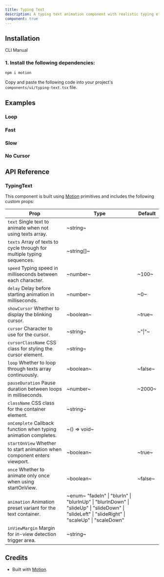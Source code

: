 ```yaml
---
title: Typing Text
description: A typing text animation component with realistic typing effects and customizable cursor.
component: true
---
```


## Installation

CLI
Manual

### 1. Install the following dependencies:

```bash
npm i motion
```

Copy and paste the following code into your project's `components/ui/typing-text.tsx` file.

## Examples

### Loop

### Fast

### Slow

### No Cursor

## API Reference

### TypingText

This component is built using [Motion](https://motion.dev/) primitives and includes the following custom props:

| **Prop**                                                                 | **Type**                                                                                                                                         | **Default** |
| ------------------------------------------------------------------------ | ------------------------------------------------------------------------------------------------------------------------------------------------ | ----------- |
| `text` Single text to animate when not using texts array.                | ~string~                                                                                                                                         |             |
| `texts` Array of texts to cycle through for multiple typing sequences.   | ~string[]~                                                                                                                                       |             |
| `speed` Typing speed in milliseconds between each character.             | ~number~                                                                                                                                         | ~100~       |
| `delay` Delay before starting animation in milliseconds.                 | ~number~                                                                                                                                         | ~0~         |
| `showCursor` Whether to display the blinking cursor.                     | ~boolean~                                                                                                                                        | ~true~      |
| `cursor` Character to use for the cursor.                                | ~string~                                                                                                                                         | ~"\|"~      |
| `cursorClassName` CSS class for styling the cursor element.              | ~string~                                                                                                                                         |             |
| `loop` Whether to loop through texts array continuously.                 | ~boolean~                                                                                                                                        | ~false~     |
| `pauseDuration` Pause duration between loops in milliseconds.            | ~number~                                                                                                                                         | ~2000~      |
| `className` CSS class for the container element.                         | ~string~                                                                                                                                         |             |
| `onComplete` Callback function when typing animation completes.          | ~() => void~                                                                                                                                     |             |
| `startOnView` Whether to start animation when component enters viewport. | ~boolean~                                                                                                                                        | ~true~      |
| `once` Whether to animate only once when using startOnView.              | ~boolean~                                                                                                                                        | ~false~     |
| `animation` Animation preset variant for the text container.             | ~enum~ "fadeIn" \| "blurIn" \| "blurInUp" \| "blurInDown" \| "slideUp" \| "slideDown" \| "slideLeft" \| "slideRight" \| "scaleUp" \| "scaleDown" |             |
| `inViewMargin` Margin for in-view detection trigger area.                | ~string~                                                                                                                                         |             |

## Credits

- Built with [Motion](https://motion.dev/).
